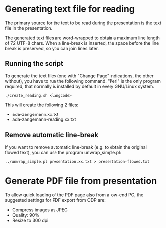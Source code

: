 <!--
SPDX-FileCopyrightText: 2021 Free Software Foundation Europe <https://fsfe.org>

SPDX-License-Identifier: CC-BY-SA-3.0-DE
-->

# Generating text file for reading

The primary source for the text to be read during the presentation is the text
file in the presentation.

The generated text files are word-wrapped to obtain a maximum line length of 72
UTF-8 chars. When a line-break is inserted, the space before the line break is
preserved, so you can join lines later.

## Running the script

To generate the text files (one with "Change Page" indications, the other
without), you have to run the following command. "Perl" is the only program
required, that normally is installed by default in every GNU/Linux system.

```
./create_reading.sh <langcode>
```

This will create the following 2 files:

* ada-zangemann.xx.txt
* ada-zangemann-reading.xx.txt

## Remove automatic line-break

If you want to remove automatic line-break (e.g. to obtain the original flowed
text), you can use the program unwrap_simple.pl:

```
../unwrap_simple.pl presentation.xx.txt > presentation-flowed.txt
```

# Generate PDF file from presentation

To allow quick loading of the PDF page also from a low-end PC, the suggested
settings for PDF export from ODP are:

* Compress images as JPEG
* Quality: 90%
* Resize to 300 dpi
